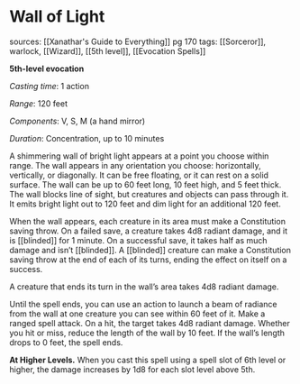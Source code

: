 # Wall of Light
sources: [[Xanathar's Guide to Everything]] pg 170
tags: [[Sorceror]], warlock, [[Wizard]], [[5th level]], [[Evocation Spells]]

**5th-level evocation**

*Casting time*: 1 action

*Range*: 120 feet

*Components*: V, S, M (a hand mirror)

*Duration*: Concentration, up to 10 minutes

A shimmering wall of bright light appears at a point you choose within range. The wall appears in any orientation you choose: horizontally, vertically, or diagonally. It can be free floating, or it can rest on a solid surface. The wall can be up to 60 feet long, 10 feet high, and 5 feet thick. The wall blocks line of sight, but creatures and objects can pass through it. It emits bright light out to 120 feet and dim light for an additional 120 feet.

When the wall appears, each creature in its area must make a Constitution saving throw. On a failed save, a creature takes 4d8 radiant damage, and it is [[blinded]] for 1 minute. On a successful save, it takes half as much damage and isn’t [[blinded]]. A [[blinded]] creature can make a Constitution saving throw at the end of each of its turns, ending the effect on itself on a success.

A creature that ends its turn in the wall’s area takes 4d8 radiant damage.

Until the spell ends, you can use an action to launch a beam of radiance from the wall at one creature you can see within 60 feet of it. Make a ranged spell attack. On a hit, the target takes 4d8 radiant damage. Whether you hit or miss, reduce the length of the wall by 10 feet. If the wall’s length drops to 0 feet, the spell ends.

**At Higher Levels.** When you cast this spell using a spell slot of 6th level or higher, the damage increases by 1d8 for each slot level above 5th.
